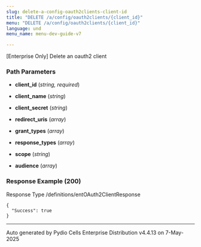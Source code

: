 ```yaml
---
slug: delete-a-config-oauth2clients-client-id
title: "DELETE /a/config/oauth2clients/{client_id}"
menu: "DELETE /a/config/oauth2clients/{client_id}"
language: und
menu_name: menu-dev-guide-v7

---
```








 
[Enterprise Only] Delete an oauth2 client  


### Path Parameters

 - **client_id** (_string, required_) 

 - **client_name** (_string_) 

 - **client_secret** (_string_) 

 - **redirect_uris** (_array_) 

 - **grant_types** (_array_) 

 - **response_types** (_array_) 

 - **scope** (_string_) 

 - **audience** (_array_) 




### Response Example (200)
Response Type /definitions/entOAuth2ClientResponse

```
{
  "Success": true
}
```




---
Auto generated by Pydio Cells Enterprise Distribution v4.4.13 on 7-May-2025
